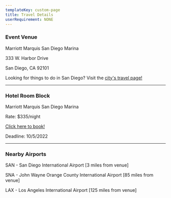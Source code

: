 ```yaml
---
templateKey: custom-page
title: Travel Details
userRequirement: NONE
---
```

### Event Venue 

Marriott Marquis San Diego Marina

333 W. Harbor Drive

San Diego, CA 92101

Looking for things to do in San Diego? Visit the <a href="https://www.sandiego.org/explore/things-to-do.aspx" target ="_blank" >city's travel page!</a>

- - -

### Hotel Room Block

Marriott Marquis San Diego Marina

Rate: $335/night

<a href="https://book.passkey.com/go/Thrive22" target ="_blank" >Click here to book!</a>

Deadline: 10/5/2022

- - -

### Nearby Airports

SAN - San Diego International Airport \[3 miles from venue]

SNA - John Wayne Orange County International Airport \[85 miles from venue]

LAX - Los Angeles International Airport \[125 miles from venue]